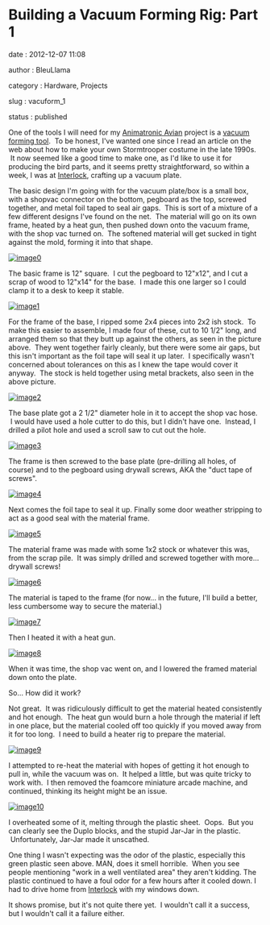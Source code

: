 Building a Vacuum Forming Rig: Part 1
=====================================

date
:   2012-12-07 11:08

author
:   BleuLlama

category
:   Hardware, Projects

slug
:   vacuform\_1

status
:   published

One of the tools I will need for my [Animatronic
Avian](http://geodesicsphere.blogspot.com/2012/11/animatronic-avian-1-planning-and-history.html) project
is a [vacuum forming tool](http://en.wikipedia.org/wiki/Vacuum_forming).
 To be honest, I've wanted one since I read an article on the web about
how to make your own Stormtrooper costume in the late 1990s.  It now
seemed like a good time to make one, as I'd like to use it for producing
the bird parts, and it seems pretty straightforward, so within a week, I
was at [Interlock](http://interlockroc.org/), crafting up a vacuum
plate.

The basic design I'm going with for the vacuum plate/box is a small box,
with a shopvac connector on the bottom, pegboard as the top, screwed
together, and metal foil taped to seal air gaps.  This is sort of a
mixture of a few different designs I've found on the net.  The material
will go on its own frame, heated by a heat gun, then pushed down onto
the vacuum frame, with the shop vac turned on.  The softened material
will get sucked in tight against the mold, forming it into that shape.

[![image0](http://4.bp.blogspot.com/-hbkJ1mtbEcs/UL-_Wgg1u4I/AAAAAAAACC0/xerinbr9PXs/s400/IMG_1964.JPG)](http://4.bp.blogspot.com/-hbkJ1mtbEcs/UL-_Wgg1u4I/AAAAAAAACC0/xerinbr9PXs/s1600/IMG_1964.JPG)

The basic frame is 12" square.  I cut the pegboard to 12"x12", and I cut
a scrap of wood to 12"x14" for the base.  I made this one larger so I
could clamp it to a desk to keep it stable.

[![image1](http://1.bp.blogspot.com/-4kgtwJwBiYg/UL-_XJfMW6I/AAAAAAAACC8/dCMFqoPAklE/s400/IMG_1965.JPG)](http://1.bp.blogspot.com/-4kgtwJwBiYg/UL-_XJfMW6I/AAAAAAAACC8/dCMFqoPAklE/s1600/IMG_1965.JPG)

For the frame of the base, I ripped some 2x4 pieces into 2x2 ish stock.
 To make this easier to assemble, I made four of these, cut to 10 1/2"
long, and arranged them so that they butt up against the others, as seen
in the picture above.  They went together fairly cleanly, but there were
some air gaps, but this isn't important as the foil tape will seal it up
later.  I specifically wasn't concerned about tolerances on this as I
knew the tape would cover it anyway.  The stock is held together using
metal brackets, also seen in the above picture.

[![image2](http://2.bp.blogspot.com/-8-MM72N65BU/UL-_YL79NUI/AAAAAAAACDE/izu1UOnXXlQ/s400/IMG_1967.JPG)](http://2.bp.blogspot.com/-8-MM72N65BU/UL-_YL79NUI/AAAAAAAACDE/izu1UOnXXlQ/s1600/IMG_1967.JPG)

The base plate got a 2 1/2" diameter hole in it to accept the shop vac
hose.  I would have used a hole cutter to do this, but I didn't have
one.  Instead, I drilled a pilot hole and used a scroll saw to cut out
the hole.

[![image3](http://1.bp.blogspot.com/-DtNSJ742Clc/UL-_Y0t_S4I/AAAAAAAACDM/VSP2y4vg6SU/s400/IMG_1969.JPG)](http://1.bp.blogspot.com/-DtNSJ742Clc/UL-_Y0t_S4I/AAAAAAAACDM/VSP2y4vg6SU/s1600/IMG_1969.JPG)

The frame is then screwed to the base plate (pre-drilling all holes, of
course) and to the pegboard using drywall screws, AKA the "duct tape of
screws".

[![image4](http://1.bp.blogspot.com/-UnLOF4acukc/UL-_ZdJ_DGI/AAAAAAAACDQ/JAskrC2gAp0/s400/IMG_1973.JPG)](http://1.bp.blogspot.com/-UnLOF4acukc/UL-_ZdJ_DGI/AAAAAAAACDQ/JAskrC2gAp0/s1600/IMG_1973.JPG)

Next comes the foil tape to seal it up. Finally some door weather
stripping to act as a good seal with the material frame.

[![image5](http://1.bp.blogspot.com/-JeBVTGeTK4A/UL-_Z8kPLOI/AAAAAAAACDc/lR72LIkHEpY/s400/IMG_1974.JPG)](http://1.bp.blogspot.com/-JeBVTGeTK4A/UL-_Z8kPLOI/AAAAAAAACDc/lR72LIkHEpY/s1600/IMG_1974.JPG)

The material frame was made with some 1x2 stock or whatever this was,
from the scrap pile.  It was simply drilled and screwed together with
more... drywall screws!

[![image6](http://1.bp.blogspot.com/-kLZM6qhBDt8/UL-_cCU7tOI/AAAAAAAACDs/Az9mpjdvlvQ/s400/IMG_1988.JPG)](http://1.bp.blogspot.com/-kLZM6qhBDt8/UL-_cCU7tOI/AAAAAAAACDs/Az9mpjdvlvQ/s1600/IMG_1988.JPG)

The material is taped to the frame (for now... in the future, I'll build
a better, less cumbersome way to secure the material.)

[![image7](http://3.bp.blogspot.com/-xS3GfdHJFJU/UL-_cqN6V3I/AAAAAAAACD0/3imKVG31wmA/s400/IMG_1992.JPG)](http://3.bp.blogspot.com/-xS3GfdHJFJU/UL-_cqN6V3I/AAAAAAAACD0/3imKVG31wmA/s1600/IMG_1992.JPG)

Then I heated it with a heat gun.

[![image8](http://3.bp.blogspot.com/-UHG5XenE6tA/UL-_dINg1HI/AAAAAAAACD8/eCvcQ7u4i-I/s400/IMG_1995.JPG)](http://3.bp.blogspot.com/-UHG5XenE6tA/UL-_dINg1HI/AAAAAAAACD8/eCvcQ7u4i-I/s1600/IMG_1995.JPG)

When it was time, the shop vac went on, and I lowered the framed
material down onto the plate.

So... How did it work?

Not great.  It was ridiculously difficult to get the material heated
consistently and hot enough.  The heat gun would burn a hole through the
material if left in one place, but the material cooled off too quickly
if you moved away from it for too long.  I need to build a heater rig to
prepare the material.

[![image9](http://3.bp.blogspot.com/-eJFRXNSEJKI/UL-_ekV3DJI/AAAAAAAACEM/O1sO0CMSA-g/s400/IMG_1998.JPG)](http://3.bp.blogspot.com/-eJFRXNSEJKI/UL-_ekV3DJI/AAAAAAAACEM/O1sO0CMSA-g/s1600/IMG_1998.JPG)

I attempted to re-heat the material with hopes of getting it hot enough
to pull in, while the vacuum was on.  It helped a little, but was quite
tricky to work with.  I then removed the foamcore miniature arcade
machine, and continued, thinking its height might be an issue.

[![image10](http://2.bp.blogspot.com/-5EipH73NrAk/UL-_fb7GZaI/AAAAAAAACEU/7P3lAK65QK8/s400/IMG_2003.JPG)](http://2.bp.blogspot.com/-5EipH73NrAk/UL-_fb7GZaI/AAAAAAAACEU/7P3lAK65QK8/s1600/IMG_2003.JPG)

I overheated some of it, melting through the plastic sheet.  Oops.  But
you can clearly see the Duplo blocks, and the stupid Jar-Jar in the
plastic.  Unfortunately, Jar-Jar made it unscathed.

One thing I wasn't expecting was the odor of the plastic, especially
this green plastic seen above. MAN, does it smell horrible.  When you
see people mentioning "work in a well ventilated area" they aren't
kidding. The plastic continued to have a foul odor for a few hours after
it cooled down. I had to drive home
from [Interlock](http://interlockroc.org/) with my windows down.

It shows promise, but it's not quite there yet.  I wouldn't call it a
success, but I wouldn't call it a failure either.
